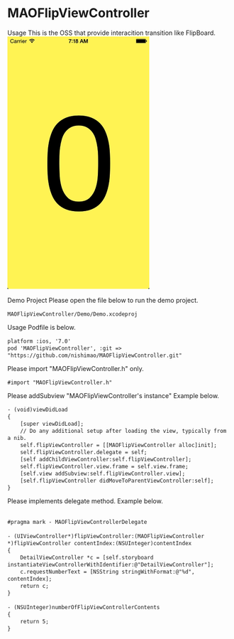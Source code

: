 MAOFlipViewController
=====================
Usage
This is the OSS that provide interacition transition like FlipBoard.
![](introduction.gif)

Demo Project
Please open the file below to run the demo project.
```
MAOFlipViewController/Demo/Demo.xcodeproj
```

Usage
Podfile is below.
```
platform :ios, '7.0'
pod 'MAOFlipViewController', :git => "https://github.com/nishimao/MAOFlipViewController.git"
```

Please import "MAOFlipViewController.h" only.
```
#import "MAOFlipViewController.h"
```

Please addSubview "MAOFlipViewController's instance"
Example below.
```
- (void)viewDidLoad
{
    [super viewDidLoad];
	// Do any additional setup after loading the view, typically from a nib.
    self.flipViewController = [[MAOFlipViewController alloc]init];
    self.flipViewController.delegate = self;
    [self addChildViewController:self.flipViewController];
    self.flipViewController.view.frame = self.view.frame;
    [self.view addSubview:self.flipViewController.view];
    [self.flipViewController didMoveToParentViewController:self];
}
```
Please implements delegate method.
Example below.
```

#pragma mark - MAOFlipViewControllerDelegate

- (UIViewController*)flipViewController:(MAOFlipViewController *)flipViewController contentIndex:(NSUInteger)contentIndex
{
    DetailViewController *c = [self.storyboard instantiateViewControllerWithIdentifier:@"DetailViewController"];
    c.requestNumberText = [NSString stringWithFormat:@"%d", contentIndex];
    return c;
}

- (NSUInteger)numberOfFlipViewControllerContents
{
    return 5;
}
```
